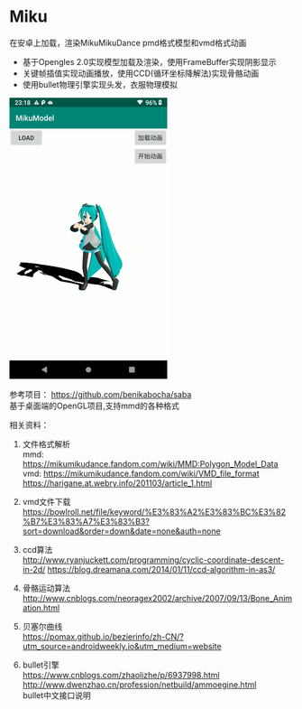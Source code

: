 # Miku
在安卓上加载，渲染MikuMikuDance pmd格式模型和vmd格式动画  
- 基于Opengles 2.0实现模型加载及渲染，使用FrameBuffer实现阴影显示
- 关键帧插值实现动画播放，使用CCD(循环坐标降解法)实现骨骼动画
- 使用bullet物理引擎实现头发，衣服物理模拟

![image](https://github.com/SingleKnife/Miku/blob/master/images/sample.gif)

参考项目： https://github.com/benikabocha/saba  
基于桌面端的OpenGL项目,支持mmd的各种格式  

相关资料：
1. 文件格式解析  
mmd: https://mikumikudance.fandom.com/wiki/MMD:Polygon_Model_Data
vmd: https://mikumikudance.fandom.com/wiki/VMD_file_format
https://harigane.at.webry.info/201103/article_1.html
2. vmd文件下载  
https://bowlroll.net/file/keyword/%E3%83%A2%E3%83%BC%E3%82%B7%E3%83%A7%E3%83%B3?sort=download&order=down&date=none&auth=none
3. ccd算法  
http://www.ryanjuckett.com/programming/cyclic-coordinate-descent-in-2d/
https://blog.dreamana.com/2014/01/11/ccd-algorithm-in-as3/
4. 骨骼运动算法  
http://www.cnblogs.com/neoragex2002/archive/2007/09/13/Bone_Animation.html

5. 贝塞尔曲线  
https://pomax.github.io/bezierinfo/zh-CN/?utm_source=androidweekly.io&utm_medium=website

6. bullet引擎  
https://www.cnblogs.com/zhaolizhe/p/6937998.html
http://www.dwenzhao.cn/profession/netbuild/ammoegine.html  
bullet中文接口说明
